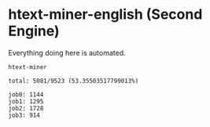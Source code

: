 # htext-miner-english (Second Engine)

Everything doing here is automated.

```
htext-miner

total: 5081/9523 (53.35503517799013%)

job0: 1144
job1: 1295
job2: 1728
job3: 914
```